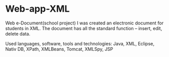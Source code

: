 # Web-app-XML
Web e-Document(school project)
I was created an electronic document for students in XML. The document has all the standard function – insert, edit, delete data.

Used languages, software, tools and technologies: Java, XML, Eclipse, Nativ DB, XPath, XMLBeans, Tomcat, XMLSpy, JSP
